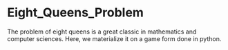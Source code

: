 # Eight_Queens_Problem
The problem of eight queens is a great classic in mathematics and computer sciences. Here, we materialize it on a game form done in python.
